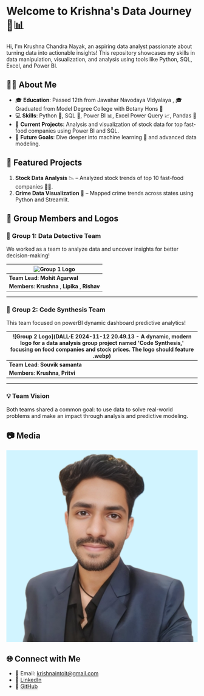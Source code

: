 # Welcome to Krishna's Data Journey 🚀📊

Hi, I'm Krushna Chandra Nayak, an aspiring data analyst passionate about turning data into actionable insights! This repository showcases my skills in data manipulation, visualization, and analysis using tools like Python, SQL, Excel, and Power BI.

## 👨‍💼 About Me
- 🎓 **Education**: Passed 12th from Jawahar Navodaya Vidyalaya ,
                 🎓 Graduated from Model Degree College with Botany Hons 🌿
- 💻 **Skills**: Python 🐍, SQL 💾, Power BI 📊, Excel Power Query 📈, Pandas 🐼
- 🚀 **Current Projects**: Analysis and visualization of stock data for top fast-food companies using Power BI and SQL.
- 🎯 **Future Goals**: Dive deeper into machine learning 🤖 and advanced data modeling.

## 📁 Featured Projects
1. **Stock Data Analysis** 📉 – Analyzed stock trends of top 10 fast-food companies 🍔🍕.
2. **Crime Data Visualization** 🚨 – Mapped crime trends across states using Python and Streamlit.

## 👥 Group Members and Logos

### 🚀 **Group 1: Data Detective Team**
We worked as a team to analyze data and uncover insights for better decision-making!

| ![Group 1 Logo](./group1_logo.png) |
|------------------------------------|
| **Team Lead**: **Mohit Agarwal**|
| **Members**: **Krushna** , **Lipika** , **Rishav**  |

---

### 🚀 **Group 2: Code Synthesis Team**
This team focused on powerBI dynamic dashboard predictive analytics!

| ![Group 2 Logo](DALL·E 2024-11-12 20.49.13 - A dynamic, modern logo for a data analysis group project named 'Code Synthesis,' focusing on food companies and stock prices. The logo should feature .webp) |
|------------------------------------|
| **Team Lead**: **Souvik samanta**        |
| **Members**: **Krushna**, **Pritvi** |

---

### 💡 Team Vision
Both teams shared a common goal: to use data to solve real-world problems and make an impact through analysis and predictive modeling.






## 📷 Media
![Krishna's Profile Photo](resume_pic.png)


## 🌐 Connect with Me
- 📧 Email: krishnaintoit@gmail.com
- 💼 [LinkedIn](https://www.linkedin.com/in/krushna-chandra-nayak-b18a55176/)
- 📂 [GitHub](https://github.com/krish-na-1010)
